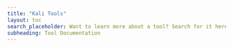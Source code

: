 ```yaml
---
title: "Kali Tools"
layout: toc
search_placeholder: Want to learn more about a tool? Search for it here!
subheading: Tool Documentation
---
```

